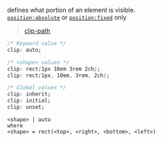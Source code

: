 defines what portion of an element is visible.  
[`position:absolute`](https://developer.mozilla.org/en-US/docs/Web/CSS/position) or [`position:fixed`](https://developer.mozilla.org/en-US/docs/Web/CSS/position) only
> [clip-path](https://developer.mozilla.org/en-US/docs/Web/CSS/clip-path)

```css
/* Keyword value */
clip: auto;

/* <shape> values */
clip: rect(1px 10em 3rem 2ch);
clip: rect(1px, 10em, 3rem, 2ch);

/* Global values */
clip: inherit;
clip: initial;
clip: unset;
```

```
<shape> | auto
where 
<shape> = rect(<top>, <right>, <bottom>, <left>)
```
